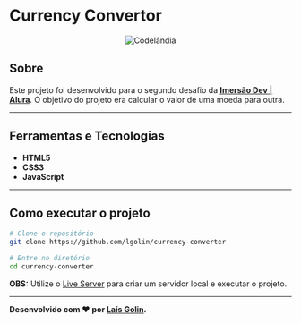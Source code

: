 # Currency Convertor
<p align="center">
	<img src="https://i.imgur.com/RjUNlyv.png" alt="Codelândia" title="Codelândia">
</p>

## Sobre   
Este projeto foi desenvolvido para o segundo desafio da **[Imersão Dev | Alura](https://imersao.dev/)**. O objetivo do projeto era calcular o valor de uma moeda para outra. 

---

## Ferramentas e Tecnologias
- **HTML5**
- **CSS3**
- **JavaScript**

---


## Como executar o projeto

```bash
# Clone o repositório
git clone https://github.com/lgolin/currency-converter

# Entre no diretório
cd currency-converter
```
**OBS:** Utilize o [Live Server](https://marketplace.visualstudio.com/items?itemName=ritwickdey.LiveServer) para criar um servidor local e executar o projeto.

---

**Desenvolvido com ❤ por [Laís Golin](https://github.com/lgolin/).**